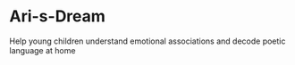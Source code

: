 # Ari-s-Dream
Help young children understand emotional associations and decode poetic language at home
